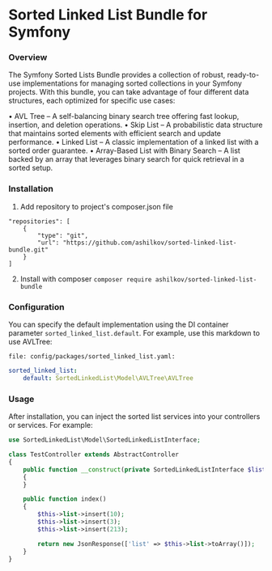 # Sorted Linked List Bundle for Symfony

### Overview
The Symfony Sorted Lists Bundle provides a collection of robust, ready-to-use implementations for managing sorted collections in your Symfony projects. With this bundle, you can take advantage of four different data structures, each optimized for specific use cases:

• AVL Tree – A self-balancing binary search tree offering fast lookup, insertion, and deletion operations.
• Skip List – A probabilistic data structure that maintains sorted elements with efficient search and update performance.
• Linked List – A classic implementation of a linked list with a sorted order guarantee.
• Array-Based List with Binary Search – A list backed by an array that leverages binary search for quick retrieval in a sorted setup.


### Installation
1. Add repository to project's composer.json file
```
"repositories": [
    {
        "type": "git",
        "url": "https://github.com/ashilkov/sorted-linked-list-bundle.git"
    }
]
```
2. Install with composer
`
composer require ashilkov/sorted-linked-list-bundle
`

### Configuration
You can specify the default implementation using the DI container parameter `sorted_linked_list.default`. For example, use this markdown to use AVLTree:


`file: config/packages/sorted_linked_list.yaml:`
```yaml
sorted_linked_list:
    default: SortedLinkedList\Model\AVLTree\AVLTree
```

### Usage
After installation, you can inject the sorted list services into your controllers or services. For example:


```php
use SortedLinkedList\Model\SortedLinkedListInterface;

class TestController extends AbstractController
{
    public function __construct(private SortedLinkedListInterface $list)
    {
    }

    public function index()
    {
        $this->list->insert(10);
        $this->list->insert(3);
        $this->list->insert(213);

        return new JsonResponse(['list' => $this->list->toArray()]);
    }
}
```